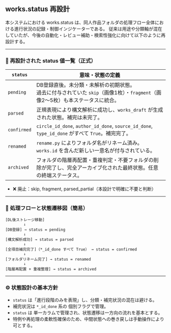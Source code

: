
## works.status 再設計

本システムにおける works.status は、同人作品フォルダの処理フロー全体における進行状況の記録・制御インジケーターである。
従来は用途や分類軸が混在していたが、今後の自動化・レビュー補助・検索性強化に向けて以下のように再設計する。

---

### 🚦 再設計された status 値一覧（正式）

| `status`    | 意味・状態の定義                                                                               |
| ----------- | -------------------------------------------------------------------------------------- |
| `pending`   | DB登録直後。未分類・未解析の初期状態。<br>過去に付与されていた `skip`（画像1枚）・`fragment`（画像2～5枚）も本ステータスに統合。          |
| `parsed`    | 正規表現により構文解析に成功し、`works_draft` が生成された状態。補完は未完了。                                         |
| `confirmed` | `circle_id_done`, `author_id_done`, `source_id_done`, `type_id_done` がすべて `True`。補完完了。 |
| `renamed`   | `rename.py` によりフォルダ名がリネーム済み。`works.id` を含んだ新しい一意名が付与されている。                             |
| `archived`  | フォルダの階層再配置・重複判定・不要フォルダの削除が完了し、完全アーカイブ化された最終状態。任意の終端ステータス。                              |

- ❌ 廃止：skip, fragment, parsed_partial（本設計で明確に不要と判断）

---

### 🔄 処理フローと状態遷移図（簡易）

```text
[DL後ストレージ移動]
        ↓
[DB登録] → status = pending
        ↓
[構文解析成功] → status = parsed
        ↓
[全項目補完完了]（*_id_done すべて True） → status = confirmed
        ↓
[フォルダリネーム完了] → status = renamed
        ↓
[階層再配置 + 重複整理] → status = archived
```

---

### ⚙ 状態設計の基本方針

- `status` は「進行段階のみを表現」し、分類・補完状況の混在は避ける。
- 補完状況は `*_id_done` 系の 個別フラグで管理。
- `status` は 単一カラムで管理され、状態遷移は一方向の流れを基本とする。
- 特例や再処理の柔軟性確保のため、中間状態への巻き戻しは手動操作により可とする。